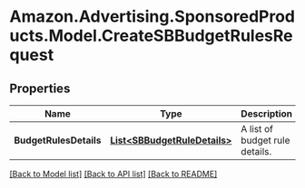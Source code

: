 # Amazon.Advertising.SponsoredProducts.Model.CreateSBBudgetRulesRequest

## Properties

Name | Type | Description | Notes
------------ | ------------- | ------------- | -------------
**BudgetRulesDetails** | [**List&lt;SBBudgetRuleDetails&gt;**](SBBudgetRuleDetails.md) | A list of budget rule details. | [optional] 

[[Back to Model list]](../README.md#documentation-for-models) [[Back to API list]](../README.md#documentation-for-api-endpoints) [[Back to README]](../README.md)

